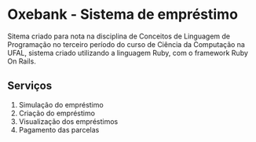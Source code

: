 # Oxebank - Sistema de empréstimo

Sitema criado para nota na disciplina de Conceitos de Linguagem de Programação no terceiro período do curso de Ciência da Computação na UFAL, sistema criado utilizando a linguagem Ruby, com o framework Ruby On Rails.

## Serviços

1. Simulação do empréstimo
2. Criação do empréstimo
3. Visualização dos empréstimos 
4. Pagamento das parcelas 